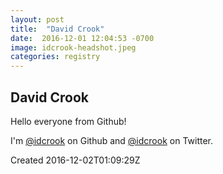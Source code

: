 ```yaml
---
layout: post
title:  "David Crook"
date:  2016-12-01 12:04:53 -0700
image: idcrook-headshot.jpeg
categories: registry
---
```


## David Crook

Hello everyone from Github!

I'm  <a href="https://github.com/idcrook"><i class="fa fa-github fa-2x" aria-hidden="true"></i>@idcrook</a> on Github and <a href="https://twitter.com/idcrook"><i class="fa fa-twitter fa-2x" aria-hidden="true"></i>@idcrook</a> on Twitter.

Created 2016-12-02T01:09:29Z
